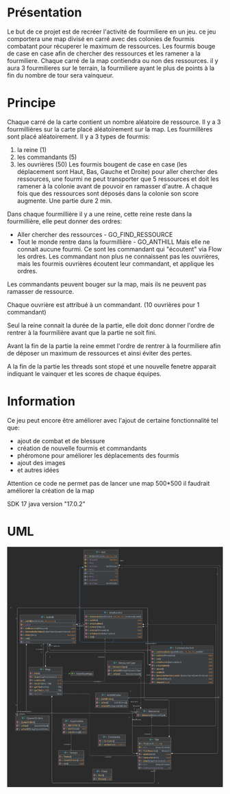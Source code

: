 # Présentation
Le but de ce projet est de recréer l'activité de fourmiliere en un jeu.
ce jeu comportera une map divisé en carré avec des colonies de fourmis combatant pour récuperer le maximum de ressources.
Les fourmis bouge de case en case afin de chercher des ressources et les ramener a la fourmiliere.
Chaque carré de la map contiendra ou non des ressources.
il y aura 3 fourmilieres sur le terrain, la fourmiliere ayant le plus de points à la fin du nombre de tour sera vainqueur.
 


# Principe
Chaque carré de la carte contient un nombre aléatoire de ressource. 
Il y a 3 fourmillières sur la carte placé aléatoirement sur la map.
Les fourmillères sont placé aléatoirement. 
Il y a 3 types de fourmis:
1. la reine (1)
2. les commandants (5)
3. les ouvrières (50)
Les fourmis bougent de case en case (les déplacement sont Haut, Bas, Gauche et Droite) pour aller chercher des ressources, une fourmi ne peut transporter que 5 ressources et doit les ramener à la colonie avant de pouvoir en ramasser d'autre. A chaque fois que des ressources sont déposés dans la colonie son score augmente.
Une partie dure 2 min.

Dans chaque fourmillière il y a une reine, cette reine reste dans la fourmillière, elle peut donner des ordres:
- Aller chercher des ressources - GO_FIND_RESSOURCE
- Tout le monde rentre dans la fourmillière - GO_ANTHILL 
Mais elle ne connait aucune fourmi. Ce sont les commandant qui "écoutent" via Flow les ordres. Les commandant non plus ne connaissent pas les ouvrières, mais les fourmis ouvrières écoutent leur commandant, et applique les ordres.

Les commandants peuvent bouger sur la map, mais ils ne peuvent pas ramasser de ressource.

Chaque ouvrière est attribué à un commandant. (10 ouvrières pour 1 commandant)

Seul la reine connait la durée de la partie, elle doit donc donner l'ordre de rentrer à la fourmilière avant que la partie ne soit fini.

Avant la fin de la partie la reine emmet l'ordre de rentrer à la fourmiliere afin de déposer un maximum de ressources et ainsi éviter des pertes.

A la fin de la partie les threads sont stopé et une nouvelle fenetre apparait indiquant le vainquer et les scores de chaque équipes.

# Information

Ce jeu peut encore être améliorer avec l'ajout de certaine fonctionnalité tel que: 
- ajout de combat et de blessure 
- création de nouvelle fourmis et commandants
- phéromone pour améliorer les déplacements des fourmis
- ajout des images
- et autres idées

Attention ce code ne permet pas de lancer une map 500*500 il faudrait améliorer la création de la map

SDK 17 java version "17.0.2"

# UML

![](uml_ANT.png)







